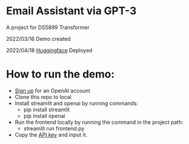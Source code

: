 # Email Assistant via GPT-3
A project for DS5899 Transformer

2022/03/16
Demo created

2022/04/18
[Huggingface](https://huggingface.co/spaces/HayashiShio/email-assistant-special-course) Deployed

# How to run the demo:

* [Sign up](https://beta.openai.com/) for an OpenAI account
* Clone this repo to local
* Install streamlit and openai by running commands:
  * pip install streamlit
  * pip install openai
* Run the frontend locally by running the command in the project path:
  * streamlit run frontend.py
* Copy the [API key](https://beta.openai.com/account/api-keys) and input it.

